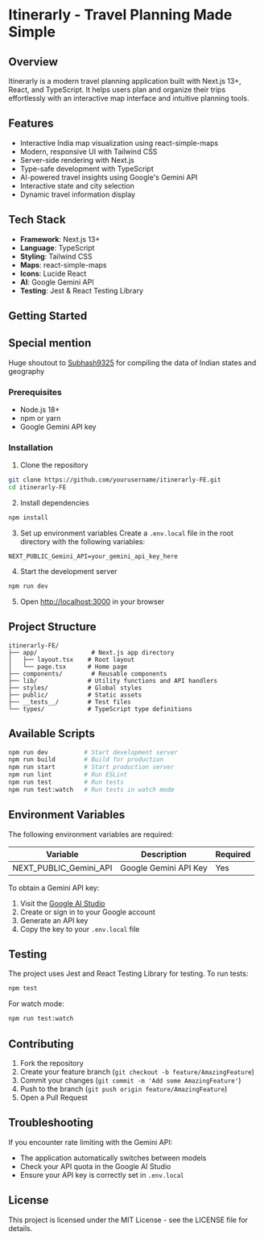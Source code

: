 # Itinerarly - Travel Planning Made Simple

## Overview
Itinerarly is a modern travel planning application built with Next.js 13+, React, and TypeScript. It helps users plan and organize their trips effortlessly with an interactive map interface and intuitive planning tools.

## Features
- Interactive India map visualization using react-simple-maps
- Modern, responsive UI with Tailwind CSS
- Server-side rendering with Next.js
- Type-safe development with TypeScript
- AI-powered travel insights using Google's Gemini API
- Interactive state and city selection
- Dynamic travel information display

## Tech Stack
- **Framework**: Next.js 13+
- **Language**: TypeScript
- **Styling**: Tailwind CSS
- **Maps**: react-simple-maps
- **Icons**: Lucide React
- **AI**: Google Gemini API
- **Testing**: Jest & React Testing Library

## Getting Started

## Special mention

Huge shoutout to [Subhash9325](https://github.com/Subhash9325/GeoJson-Data-of-Indian-States/blob/master/Indian_States) for compiling the data of Indian states and geography 

### Prerequisites
- Node.js 18+ 
- npm or yarn
- Google Gemini API key

### Installation
1. Clone the repository
```bash
git clone https://github.com/yourusername/itinerarly-FE.git
cd itinerarly-FE
```

2. Install dependencies
```bash
npm install
```

3. Set up environment variables
Create a `.env.local` file in the root directory with the following variables:
```env
NEXT_PUBLIC_Gemini_API=your_gemini_api_key_here
```

4. Start the development server
```bash
npm run dev
```

5. Open [http://localhost:3000](http://localhost:3000) in your browser

## Project Structure
```
itinerarly-FE/
├── app/               # Next.js app directory
│   ├── layout.tsx    # Root layout
│   └── page.tsx      # Home page
├── components/        # Reusable components
├── lib/              # Utility functions and API handlers
├── styles/           # Global styles
├── public/           # Static assets
├── __tests__/        # Test files
└── types/            # TypeScript type definitions
```

## Available Scripts
```bash
npm run dev          # Start development server
npm run build        # Build for production
npm run start        # Start production server
npm run lint         # Run ESLint
npm run test         # Run tests
npm run test:watch   # Run tests in watch mode
```

## Environment Variables
The following environment variables are required:

| Variable | Description | Required |
|----------|-------------|----------|
| NEXT_PUBLIC_Gemini_API | Google Gemini API Key | Yes |

To obtain a Gemini API key:
1. Visit the [Google AI Studio](https://makersuite.google.com/app/apikey)
2. Create or sign in to your Google account
3. Generate an API key
4. Copy the key to your `.env.local` file

## Testing
The project uses Jest and React Testing Library for testing. To run tests:
```bash
npm test
```

For watch mode:
```bash
npm run test:watch
```

## Contributing
1. Fork the repository
2. Create your feature branch (`git checkout -b feature/AmazingFeature`)
3. Commit your changes (`git commit -m 'Add some AmazingFeature'`)
4. Push to the branch (`git push origin feature/AmazingFeature`)
5. Open a Pull Request

## Troubleshooting
If you encounter rate limiting with the Gemini API:
- The application automatically switches between models
- Check your API quota in the Google AI Studio
- Ensure your API key is correctly set in `.env.local`

## License
This project is licensed under the MIT License - see the LICENSE file for details.